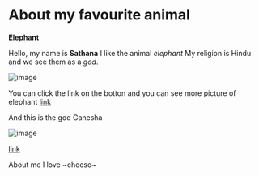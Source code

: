 # **About my favourite animal**
**Elephant**


Hello, my name is **Sathana**
I like the animal *elephant*
My religion is Hindu and we see them as a *god*.


![image](https://user-images.githubusercontent.com/111046257/184093819-3fe32256-c9df-4cb1-873d-0d119bb241ad.png)

You can click the link on the botton and you can see more picture of elephant
[link](https://www.google.com/search?q=elephant&rlz=1C1WNOO_deCH1018CH1018&source=lnms&tbm=isch&sa=X&ved=2ahUKEwjqnZvhrr75AhWOi_0HHYthBKAQ_AUoAXoECAIQAw&biw=1500&bih=881&dpr=2)

And this is the god Ganesha


![image](https://user-images.githubusercontent.com/111046257/184096189-a74ceb90-8d05-4ccd-a677-8470ec8ab7a4.png)


[link](https://www.google.com/search?q=god+ganesha&rlz=1C1WNOO_deCH1018CH1018&source=lnms&tbm=isch&sa=X&ved=2ahUKEwjRh6SwtL75AhUKh_0HHbkBD6AQ_AUoAXoECAEQAw&biw=1500&bih=881&dpr=2) 



About me I love ~cheese~ 
